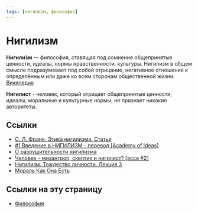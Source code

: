 ```yaml
---
tags: [нигилизм, философия]
---
```

# Нигилизм

**Нигили́зм** — философия, ставящая под сомнение общепринятые ценности, идеалы, нормы нравственности, культуры. Нигилизм в общем смысле подразумевает под собой отрицание, негативное отношение к определённым или даже ко всем сторонам общественной жизни. [Википедия](https://ru.wikipedia.org/wiki/%D0%9D%D0%B8%D0%B3%D0%B8%D0%BB%D0%B8%D0%B7%D0%BC)

**Нигилист** - человек, который отрицает общепринятые ценности, идеалы, моральные и культурные нормы, не признает никакие авторитеты.

## Ссылки

- [С. Л. Франк. Этика нигилизма. Статья](https://www.yabloko.ru/Themes/History/frank-1.html)
- [#1 Введение в НИГИЛИЗМ - перевод \[Academy of Ideas\]](https://www.youtube.com/watch?v=RkGEjGnQGFQ)
- [О разрушительности нигилизма](https://www.youtube.com/watch?v=Z-z8zbDC06U)
- [Человек – мизантроп, скептик и нигилист? \[эссе #2\]](https://www.youtube.com/watch?v=BQu9T5PmQQ0)
- [Нигилизм. Тождество личности. Лекция 3](https://www.youtube.com/watch?v=4txooA3-inA)
- [Мораль Как Она Есть](https://www.youtube.com/watch?v=m5tqn-6xxRY)

## Ссылки на эту страницу

- [Философия](%D0%A4%D0%B8%D0%BB%D0%BE%D1%81%D0%BE%D1%84%D0%B8%D1%8F.md)
